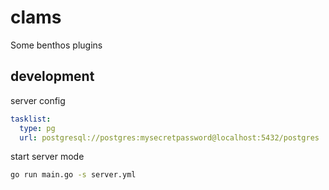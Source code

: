 # clams

Some benthos plugins

## development

server config

```yml
tasklist:
  type: pg
  url: postgresql://postgres:mysecretpassword@localhost:5432/postgres
```

start server mode

```sh
go run main.go -s server.yml
```